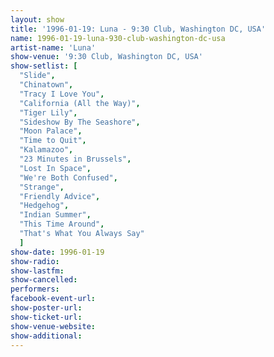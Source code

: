 ```yaml
---
layout: show
title: '1996-01-19: Luna - 9:30 Club, Washington DC, USA'
name: 1996-01-19-luna-930-club-washington-dc-usa
artist-name: 'Luna'
show-venue: '9:30 Club, Washington DC, USA'
show-setlist: [
  "Slide",
  "Chinatown",
  "Tracy I Love You",
  "California (All the Way)",
  "Tiger Lily",
  "Sideshow By The Seashore",
  "Moon Palace",
  "Time to Quit",
  "Kalamazoo",
  "23 Minutes in Brussels",
  "Lost In Space",
  "We're Both Confused",
  "Strange",
  "Friendly Advice",
  "Hedgehog",
  "Indian Summer",
  "This Time Around",
  "That's What You Always Say"
  ]
show-date: 1996-01-19
show-radio: 
show-lastfm: 
show-cancelled: 
performers: 
facebook-event-url: 
show-poster-url: 
show-ticket-url: 
show-venue-website: 
show-additional: 
---
```


